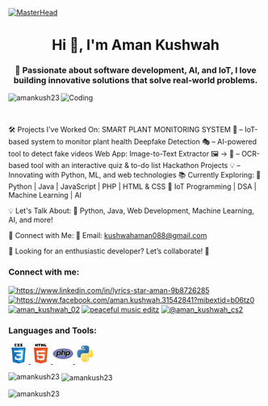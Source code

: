 [![MasterHead](https://www.epmacau.edu.mo/wp-content/uploads/2020/10/under-development.gif)](https://amankush23.io)
<h1 align="center">Hi 👋, I'm Aman Kushwah</h1>
<h3 align="center">🚀 Passionate about software development, AI, and IoT, I love building innovative solutions that solve real-world problems.
</h3>
<img align="right" alt="Coding" width="400" src="https://cdn.dribbble.com/users/2131993/screenshots/4948736/thoughtworks-gif_dribbble.gif">

<p align="left"> <img src="https://komarev.com/ghpvc/?username=amankush23&label=Profile%20views&color=0e75b6&style=flat" alt="amankush23" /> </p>

<p align="left"> <a href="https://twitter.com/" target="blank"><img src="https://img.shields.io/twitter/follow/?logo=twitter&style=for-the-badge" alt="" /></a> </p>


🛠️ Projects I've Worked On:
SMART PLANT MONITORING SYSTEM 🌿 – IoT-based system to monitor plant health
Deepfake Detection 🎭 – AI-powered tool to detect fake videos
Web App: Image-to-Text Extractor 🖼️ → 📜 – OCR-based tool with an interactive quiz & to-do list
Hackathon Projects 💡 – Innovating with Python, ML, and web technologies
📚 Currently Exploring:
🔹 Python | Java | JavaScript | PHP | HTML & CSS
🔹 IoT Programming | DSA | Machine Learning | AI

💡 Let's Talk About:
💬 Python, Java, Web Development, Machine Learning, AI, and more!

📩 Connect with Me:
📧 Email: kushwahaman088@gmail.com

👀 Looking for an enthusiastic developer? Let’s collaborate! 🚀

<h3 align="left">Connect with me:</h3>
<p align="left">
<a href="https://linkedin.com/in/https://www.linkedin.com/in/lyrics-star-aman-9b8726285" target="blank"><img align="center" src="https://raw.githubusercontent.com/rahuldkjain/github-profile-readme-generator/master/src/images/icons/Social/linked-in-alt.svg" alt="https://www.linkedin.com/in/lyrics-star-aman-9b8726285" height="30" width="40" /></a>
<a href="https://fb.com/https://www.facebook.com/aman.kushwah.31542841?mibextid=b06tz0" target="blank"><img align="center" src="https://raw.githubusercontent.com/rahuldkjain/github-profile-readme-generator/master/src/images/icons/Social/facebook.svg" alt="https://www.facebook.com/aman.kushwah.31542841?mibextid=b06tz0" height="30" width="40" /></a>
<a href="https://instagram.com/aman_kushwah_02" target="blank"><img align="center" src="https://raw.githubusercontent.com/rahuldkjain/github-profile-readme-generator/master/src/images/icons/Social/instagram.svg" alt="aman_kushwah_02" height="30" width="40" /></a>
<a href="https://www.youtube.com/c/peaceful music editz" target="blank"><img align="center" src="https://raw.githubusercontent.com/rahuldkjain/github-profile-readme-generator/master/src/images/icons/Social/youtube.svg" alt="peaceful music editz" height="30" width="40" /></a>
<a href="https://www.hackerrank.com/@aman_kushwah_cs2" target="blank"><img align="center" src="https://raw.githubusercontent.com/rahuldkjain/github-profile-readme-generator/master/src/images/icons/Social/hackerrank.svg" alt="@aman_kushwah_cs2" height="30" width="40" /></a>
</p>

<h3 align="left">Languages and Tools:</h3>
<p align="left"> <a href="https://www.w3schools.com/css/" target="_blank" rel="noreferrer"> <img src="https://raw.githubusercontent.com/devicons/devicon/master/icons/css3/css3-original-wordmark.svg" alt="css3" width="40" height="40"/> </a> <a href="https://www.w3.org/html/" target="_blank" rel="noreferrer"> <img src="https://raw.githubusercontent.com/devicons/devicon/master/icons/html5/html5-original-wordmark.svg" alt="html5" width="40" height="40"/> </a> <a href="https://www.php.net" target="_blank" rel="noreferrer"> <img src="https://raw.githubusercontent.com/devicons/devicon/master/icons/php/php-original.svg" alt="php" width="40" height="40"/> </a> <a href="https://www.python.org" target="_blank" rel="noreferrer"> <img src="https://raw.githubusercontent.com/devicons/devicon/master/icons/python/python-original.svg" alt="python" width="40" height="40"/> </a> </p>

<p><img align="left" src="https://github-readme-stats.vercel.app/api/top-langs?username=amankush23&show_icons=true&locale=en&layout=compact" alt="amankush23" /></p>

<p>&nbsp;<img align="center" src="https://github-readme-stats.vercel.app/api?username=amankush23&show_icons=true&locale=en" alt="amankush23" /></p>

<p><img align="center" src="https://github-readme-streak-stats.herokuapp.com/?user=amankush23&" alt="amankush23" /></p>
